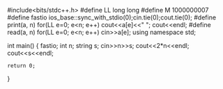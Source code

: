 #include<bits/stdc++.h>
#define LL long long
#define M 1000000007
#define fastio ios_base::sync_with_stdio(0);cin.tie(0);cout.tie(0);
#define print(a, n) for(LL e=0; e<n; e++) cout<<a[e]<<" "; cout<<endl;
#define read(a, n) for(LL e=0; e<n; e++) cin>>a[e];
using namespace std;

int main()
{
    fastio;
    int n;
    string s;
    cin>>n>>s;
    cout<<2*n<<endl;
    cout<<s<<endl;
    
    return 0;
}